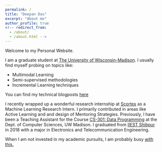 ```yaml
---
permalink: /
title: "Deepan Das"
excerpt: "About me"
author_profile: true
<!-- redirect_from: 
  - /about/
  - /about.html -->
---
```



Welcome to my Personal Website.

I am a graduate student at [The University of Wisconsin-Madison](https://www.engr.wisc.edu/department/electrical-computer-engineering/). I usually find myself probing on topics like:

- Multimodal Learning
- Semi-supervised methodologies 
- Incremental Learning techniques

You can find my technical blogposts [here](https://deepandas11.github.io/year-archive/)

I recently wrapped up a wonderful research internship at [Scortex](https://scortex.io/) as a Machine Learning Research Intern. I primarily contributed in areas like Active Learning and and design of Mentoring Strategies. Previously, I have been a Teaching Assistant for the Course [CS-301: Data Programming](https://tyler.caraza-harter.com/cs301/spring19/syllabus.html) at the Dept. of Computer Sciences, UW Madison. I graduated from [IIEST Shibpur](https://www.iiests.ac.in/) in 2018 with a major in Electronics and Telecommunication Engineering. 

When I am not invested in my academic pursuits, I am probably busy [with this.](https://deepandas11.github.io/beyond/)
